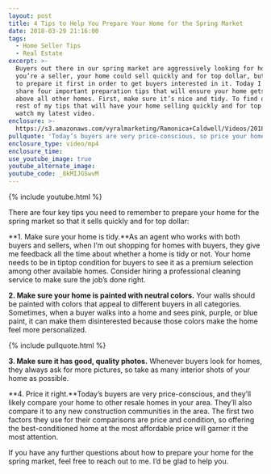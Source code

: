 ```yaml
---
layout: post
title: 4 Tips to Help You Prepare Your Home for the Spring Market
date: 2018-03-29 21:16:00
tags:
  - Home Seller Tips
  - Real Estate
excerpt: >-
  Buyers out there in our spring market are aggressively looking for homes. If
  you’re a seller, your home could sell quickly and for top dollar, but you have
  to prepare it first in order to get buyers interested in it. Today I want to
  share four important preparation tips that will ensure your home gets chosen
  above all other homes. First, make sure it’s nice and tidy. To find out the
  rest of my tips that will have your home selling quickly and for top dollar,
  watch my latest video.
enclosure: >-
  https://s3.amazonaws.com/vyralmarketing/Ramonica+Caldwell/Videos/2018/How+to+Get+Your+Home+Ready+to+Put+on+the+Market.mp4
pullquote: 'Today’s buyers are very price-conscious, so price your home right.'
enclosure_type: video/mp4
enclosure_time:
use_youtube_image: true
youtube_alternate_image:
youtube_code: _8kMIJGSwvM
---
```


{% include youtube.html %}

There are four key tips you need to remember to prepare your home for the spring market so that it sells quickly and for top dollar:

**1. Make sure your home is tidy.**As an agent who works with both buyers and sellers, when I’m out shopping for homes with buyers, they give me feedback all the time about whether a home is tidy or not. Your home needs to be in tiptop condition for buyers to see it as a premium selection among other available homes. Consider hiring a professional cleaning service to make sure the job’s done right.

**2. Make sure your home is painted with neutral colors.** Your walls should be painted with colors that appeal to different buyers in all categories. Sometimes, when a buyer walks into a home and sees pink, purple, or blue paint, it can make them disinterested because those colors make the home feel more personalized.

{% include pullquote.html %}

**3. Make sure it has good, quality photos.** Whenever buyers look for homes, they always ask for more pictures, so take as many interior shots of your home as possible.

**4. Price it right.**Today’s buyers are very price-conscious, and they’ll likely compare your home to other resale homes in your area. They’ll also compare it to any new construction communities in the area. The first two factors they use for their comparisons are price and condition, so offering the best-conditioned home at the most affordable price will garner it the most attention.

If you have any further questions about how to prepare your home for the spring market, feel free to reach out to me. I’d be glad to help you.